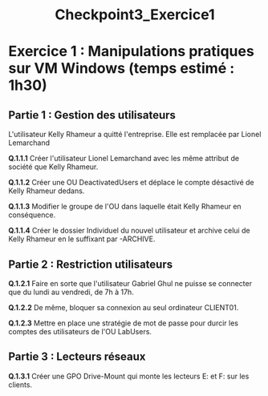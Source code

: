 <div align="center"><H1> Checkpoint3_Exercice1 </H1></div>

# Exercice 1 : Manipulations pratiques sur VM Windows (temps estimé : 1h30)

## Partie 1 : Gestion des utilisateurs
L'utilisateur Kelly Rhameur a quitté l'entreprise.
Elle est remplacée par Lionel Lemarchand

**Q.1.1.1** Créer l'utilisateur Lionel Lemarchand avec les même attribut de société que Kelly Rhameur.

**Q.1.1.2** Créer une OU DeactivatedUsers et déplace le compte désactivé de Kelly Rhameur dedans.

**Q.1.1.3** Modifier le groupe de l'OU dans laquelle était Kelly Rhameur en conséquence.

**Q.1.1.4** Créer le dossier Individuel du nouvel utilisateur et archive celui de Kelly Rhameur en le suffixant par -ARCHIVE.


## Partie 2 : Restriction utilisateurs

**Q.1.2.1** Faire en sorte que l'utilisateur Gabriel Ghul ne puisse se connecter que du lundi au vendredi, de 7h à 17h.

**Q.1.2.2** De même, bloquer sa connexion au seul ordinateur CLIENT01.

**Q.1.2.3** Mettre en place une stratégie de mot de passe pour durcir les comptes des utilisateurs de l'OU LabUsers.


## Partie 3 : Lecteurs réseaux

**Q.1.3.1** Créer une GPO Drive-Mount qui monte les lecteurs E: et F: sur les clients.

